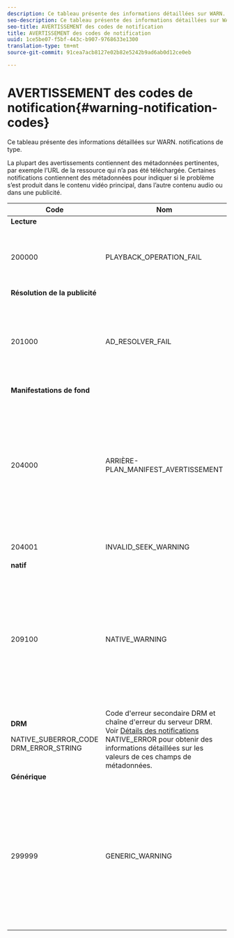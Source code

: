 ```yaml
---
description: Ce tableau présente des informations détaillées sur WARN. notifications de type.
seo-description: Ce tableau présente des informations détaillées sur WARN. notifications de type.
seo-title: AVERTISSEMENT des codes de notification
title: AVERTISSEMENT des codes de notification
uuid: 1ce5be07-f5bf-443c-b907-9768633e1300
translation-type: tm+mt
source-git-commit: 91cea7acb8127e02b82e5242b9ad6ab0d12ce0eb

---
```



# AVERTISSEMENT des codes de notification{#warning-notification-codes}

Ce tableau présente des informations détaillées sur WARN. notifications de type.

<!--<a id="section_F25366B6703040E3ADA993C113618F01"></a>-->

La plupart des avertissements contiennent des métadonnées pertinentes, par exemple l’URL de la ressource qui n’a pas été téléchargée. Certaines notifications contiennent des métadonnées pour indiquer si le problème s’est produit dans le contenu vidéo principal, dans l’autre contenu audio ou dans une publicité.

<table frame="all" colsep="1" rowsep="1" id="table_C24772DF203B4DB2ACE6B475698C4C58"> 
 <thead> 
  <tr rowsep="1"> 
   <th colname="1" class="entry"> Code </th> 
   <th colname="2" class="entry"> Nom </th> 
   <th colname="3" class="entry"> InnerNotification </th> 
   <th colname="4" class="entry"> Touches de métadonnées </th> 
   <th colname="5" class="entry"> Commentaires </th> 
  </tr> 
 </thead>
 <tbody> 
  <tr rowsep="1"> 
   <td colname="1"><b>Lecture</b> </td> 
   <td colname="2"> </td> 
   <td colname="3"> </td> 
   <td colname="4"> </td> 
   <td colname="5"> </td> 
  </tr> 
  <tr rowsep="1"> 
   <td colname="1"><span class="codeph"> 200000 </span> </td> 
   <td colname="2"><span class="codeph"> PLAYBACK_OPERATION_FAIL </span> </td> 
   <td colname="3"><span class="codeph"> AUDIO_TRACK_ERROR </span><span class="codeph"> SEEK_ERROR </span> </td> 
   <td colname="4"><span class="codeph"> DESCRIPTION </span> </td> 
   <td colname="5"> <p>Une opération liée à la lecture a échoué, mais la lecture peut continuer. </p> </td> 
  </tr> 
  <tr rowsep="1"> 
   <td colname="1"><b>Résolution de la publicité </b> </td> 
   <td colname="2"> </td> 
   <td colname="3"> </td> 
   <td colname="4"> </td> 
   <td colname="5"> </td> 
  </tr> 
  <tr rowsep="1"> 
   <td colname="1"><span class="codeph"> 201000 </span> </td> 
   <td colname="2"><span class="codeph"> AD_RESOLVER_FAIL </span> </td> 
   <td colname="3"><span class="codeph"> AD_RESOLVER_RESOLVE_FAIL </span><span class="codeph"> RESOURCE_PLACEMENT_ ÉCHOUÉ </span><span class="codeph"> AD_RESOLVER_METADATA_INVALID </span> </td> 
   <td colname="4"> <p>Aucun </p> </td> 
   <td colname="5"> <p>Le résolveur d'annonces n'a pas pu résoudre/insérer le contenu de l'annonce. La lecture peut continuer. </p> </td> 
  </tr> 
  <tr rowsep="1"> 
   <td colname="1"><b>Manifestations de fond</b> </td> 
   <td colname="2"> </td> 
   <td colname="3"> </td> 
   <td colname="4"> </td> 
   <td colname="5"> </td> 
  </tr> 
  <tr rowsep="1"> 
   <td colname="1"><span class="codeph"> 204000 </span> </td> 
   <td colname="2"><span class="codeph"> ARRIÈRE-PLAN_MANIFEST_AVERTISSEMENT</span> </td> 
   <td colname="3"> <p>Aucun </p> </td> 
   <td colname="4"><span class="codeph"> BACKGROUND_MANIFEST_ WARNING_ERROR</span> <span class="codeph"> BACKGROUND_MANIFEST_ WARNING_NAME</span> <span class="codeph"> DESCRIPTION</span> </td> 
   <td colname="5"> <p> Erreur lors du téléchargement du manifeste en arrière-plan. Tout problème de mise à jour du manifeste en arrière-plan est distribué en tant qu’avertissement TVSDK et n’entraîne pas l’arrêt de la lecture. </p> </td> 
  </tr> 
  <tr rowsep="1"> 
   <td colname="1"><span class="codeph"> 204001 </span> </td> 
   <td colname="2"><span class="codeph"> INVALID_SEEK_WARNING</span> </td> 
   <td colname="3"> <p>Aucun </p> </td> 
   <td colname="4"><span class="codeph"> DESCRIPTION</span> </td> 
   <td colname="5"> <p> </p> </td> 
  </tr> 
  <tr rowsep="1"> 
   <td colname="1"><b>natif</b> </td> 
   <td colname="2"> </td> 
   <td colname="3"> </td> 
   <td colname="4"> </td> 
   <td colname="5"> </td> 
  </tr> 
  <tr rowsep="1"> 
   <td colname="1" morerows="1"><span class="codeph"> 209100 </span> </td> 
   <td colname="2" morerows="1"><span class="codeph"> NATIVE_WARNING </span> </td> 
   <td colname="3" morerows="1"> <p>Aucun </p> </td> 
   <td colname="4"><b>AVE</b> <p><span class="codeph"> DESCRIPTION DE NATIVE_ERROR_CODE </span><span class="codeph"> NATIVE_ERROR_NAME </span><span class="codeph"> DESCRIPTION </span> </p> </td> 
   <td colname="5"> <p>La bibliothèque AVE de bas niveau a généré une erreur. </p> <p>Voir <a href="../../c-psdk-dhls-1.4-events-and-notifications/notification-codes/c-psdk-dhls-1.4-native-error-summary.md" format="html" scope="external"> Détails des notifications</a> NATIVE_ERROR pour obtenir des informations détaillées sur les valeurs de ces champs de métadonnées. </p> </td> 
  </tr> 
  <tr rowsep="1"> 
   <td colname="4"><b>DRM</b> <p><span class="codeph"> NATIVE_SUBERROR_CODE</span> <span class="codeph"> DRM_ERROR_STRING</span> </p> </td> 
   <td colname="5">Code d'erreur secondaire DRM et chaîne d'erreur du serveur DRM. Voir <a href="../../c-psdk-dhls-1.4-events-and-notifications/notification-codes/c-psdk-dhls-1.4-native-error-summary.md" format="html" scope="external"> Détails des notifications</a> NATIVE_ERROR pour obtenir des informations détaillées sur les valeurs de ces champs de métadonnées.
   </td> 
  </tr> 
  <tr rowsep="1"> 
   <td colname="1"><b>Générique</b> </td> 
   <td colname="2"> </td> 
   <td colname="3"> </td> 
   <td colname="4"> </td> 
   <td colname="5"> </td> 
  </tr> 
  <tr rowsep="0"> 
   <td colname="1"><span class="codeph"> 299999 </span> </td> 
   <td colname="2"><span class="codeph"> GENERIC_WARNING </span> </td> 
   <td colname="3"> <p>Aucun </p> </td> 
   <td colname="4"> <p>Aucun </p> </td> 
   <td colname="5"> <p>Marque un événement d’avertissement générique. Non pas réellement émis par TVSDK. Il s’agit simplement d’un marqueur pour la fin de la plage de codes numériques correspondant aux événements d’avertissement. </p> </td> 
  </tr> 
 </tbody> 
</table>

